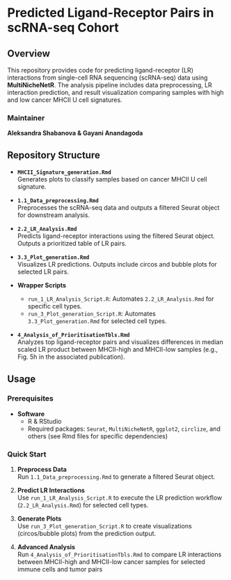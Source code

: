 # Predicted Ligand-Receptor Pairs in scRNA-seq Cohort

## Overview

This repository provides code for predicting ligand-receptor (LR) interactions from single-cell RNA sequencing (scRNA-seq) data using **MultiNicheNetR**. The analysis pipeline includes data preprocessing, LR interaction prediction, and result visualization comparing samples with high and low cancer MHCII U cell signatures.

### Maintainer
**Aleksandra Shabanova & Gayani Anandagoda**

## Repository Structure

- **`MHCII_Signature_generation.Rmd`**  
  Generates plots to classify samples based on cancer MHCII U cell signature.

- **`1.1_Data_preprocessing.Rmd`**  
  Preprocesses the scRNA-seq data and outputs a filtered Seurat object for downstream analysis.

- **`2.2_LR_Analysis.Rmd`**  
  Predicts ligand-receptor interactions using the filtered Seurat object. Outputs a prioritized table of LR pairs.

- **`3.3_Plot_generation.Rmd`**  
  Visualizes LR predictions. Outputs include circos and bubble plots for selected LR pairs.

- **Wrapper Scripts**  
  - `run_1_LR_Analysis_Script.R`: Automates `2.2_LR_Analysis.Rmd` for specific cell types.  
  - `run_3_Plot_generation_Script.R`: Automates `3.3_Plot_generation.Rmd` for selected cell types.

- **`4_Analysis_of_PrioritisationTbls.Rmd`**  
  Analyzes top ligand-receptor pairs and visualizes differences in median scaled LR product between MHCII-high and MHCII-low samples (e.g., Fig. 5h in the associated publication).

## Usage

### Prerequisites

- **Software**  
  - R & RStudio  
  - Required packages: `Seurat`, `MultiNicheNetR`, `ggplot2`, `circlize`, and others (see Rmd files for specific dependencies)

### Quick Start

1. **Preprocess Data**  
   Run `1.1_Data_preprocessing.Rmd` to generate a filtered Seurat object.

2. **Predict LR Interactions**  
   Use `run_1_LR_Analysis_Script.R` to execute the LR prediction workflow (`2.2_LR_Analysis.Rmd`) for selected cell types.

3. **Generate Plots**  
   Use `run_3_Plot_generation_Script.R` to create visualizations (circos/bubble plots) from the prediction output.

4. **Advanced Analysis**  
   Run `4_Analysis_of_PrioritisationTbls.Rmd` to compare LR interactions between MHCII-high and MHCII-low cancer samples for selected immune cells and tumor pairs
